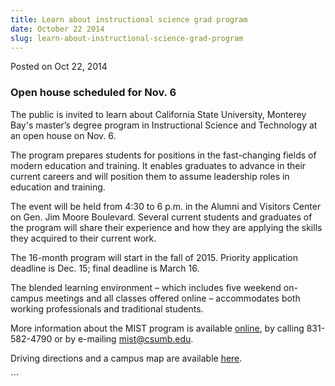 ```yaml
---
title: Learn about instructional science grad program
date: October 22 2014
slug: learn-about-instructional-science-grad-program
---
```


  
<span class="date">Posted on Oct 22, 2014 </span>
<h3>Open house scheduled for Nov. 6</h3>
<p>
  The public is invited to learn about California State University, Monterey
  Bay&apos;s master&#x2019;s degree program in Instructional Science and
  Technology at an open house on Nov. 6.
</p>
<p>
  The program prepares students for positions in the fast-changing fields of
  modern education and training. It enables graduates to advance in their
  current careers and will position them to assume leadership roles in education
  and training.
</p>
<p>
  The event will be held from 4:30 to 6 p.m. in the Alumni and Visitors Center
  on Gen. Jim Moore Boulevard. Several current students and graduates of the
  program will share their experience and how they are applying the skills they
  acquired to their current work.
</p>
<p>
  The 16-month program will start in the fall of 2015. Priority application
  deadline is Dec. 15; final deadline is March 16.
</p>
<p>
  The blended learning environment &#x2013; which includes five weekend
  on-campus meetings and all classes offered online &#x2013; accommodates both
  working professionals and traditional students.
</p>
<p>
  More information about the MIST program is available
  <a href="https://itcd.csumb.edu/mist" rel="nofollow">online</a>, by calling
  831-582-4790 or by e-mailing
  <a href="mailto:mist@csumb.edu">mist@csumb.edu</a>.
</p>
<p>
  Driving directions and a campus map are available
  <a href="https://csumb.edu/maps" rel="nofollow">here</a>.
</p>
```
